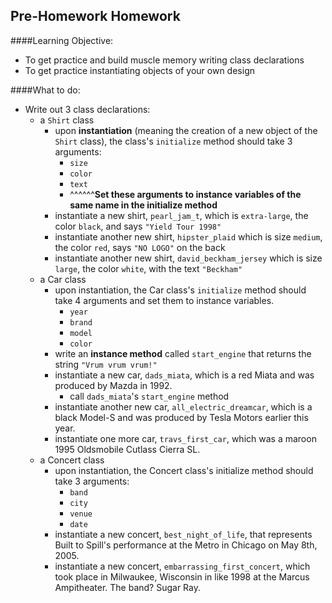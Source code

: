 ## Pre-Homework Homework

####Learning Objective:
- To get practice and build muscle memory writing class declarations
- To get practice instantiating objects of your own design

####What to do:
- Write out 3 class declarations:
  - a `Shirt` class
    - upon __instantiation__ (meaning the creation of a new object of the `Shirt` class), the class's `initialize` method should take 3 arguments: 
      - `size`
      - `color`
      - `text`
      - ^^^^^^__Set these arguments to instance variables of the same name in the initialize method__
    - instantiate a new shirt, `pearl_jam_t`, which is `extra-large`, the color `black`, and says `"Yield Tour 1998"`
    - instantiate another new shirt, `hipster_plaid` which is size `medium`, the color `red`, says `"NO LOGO"` on the back
    - instantiate another new shirt, `david_beckham_jersey` which is size `large`, the color `white`, with the text `"Beckham"`
  - a Car class
    - upon instantiation, the Car class's `initialize` method should take 4 arguments and set them to instance variables.
      - `year`
      - `brand`
      - `model`
      - `color`
    - write an __instance method__ called `start_engine` that returns the string `"Vrum vrum vrum!"`
    - instantiate a new car, `dads_miata`, which is a red Miata and was produced by Mazda in 1992.
      - call `dads_miata`'s `start_engine` method
    - instantiate another new car, `all_electric_dreamcar`, which is a black Model-S and was produced by Tesla Motors earlier this year. 
    - instantiate one more car, `travs_first_car`, which was a maroon 1995 Oldsmobile Cutlass Cierra SL.
  - a Concert class
    - upon instantiation, the Concert class's initialize method should take 3 arguments:
      - `band`
      - `city`
      - `venue`
      - `date`
    - instantiate a new concert, `best_night_of_life`, that represents Built to Spill's performance at the Metro in Chicago on May 8th, 2005.
    - instantiate a new concert, `embarrassing_first_concert`, which took place in Milwaukee, Wisconsin in like 1998 at the Marcus Ampitheater. The band? Sugar Ray. 
